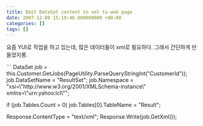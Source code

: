 ```yaml
---
title: Emit DataSet content in xml to web page
date: 2007-12-08 15:19:46.000000000 +00:00
categories: []
tags: []
---
```

<p>요즘 YUI로 작업을 하고 있는데, 많은 데이터들이 xml로 필요하다. 그래서 간단하게 만들었지롱.</p>
```
DataSet job = this.Customer.GetJobs(PageUtility.ParseQueryStringInt("CustomerId"));
job.DataSetName = "ResultSet";
job.Namespace = "xsi=\"http://www.w3.org/2001/XMLSchema-instance\" xmlns=\"urn:yahoo:lcl\"";

if (job.Tables.Count &gt; 0)
    job.Tables[0].TableName = "Result";

Response.ContentType = "text/xml";
Response.Write(job.GetXml());

```
